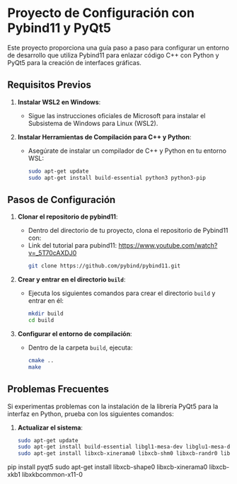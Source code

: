 # Proyecto de Configuración con Pybind11 y PyQt5

Este proyecto proporciona una guía paso a paso para configurar un entorno de desarrollo que utiliza Pybind11 para enlazar código C++ con Python y PyQt5 para la creación de interfaces gráficas.

## Requisitos Previos
1. **Instalar WSL2 en Windows**:
   - Sigue las instrucciones oficiales de Microsoft para instalar el Subsistema de Windows para Linux (WSL2).

2. **Instalar Herramientas de Compilación para C++ y Python**:
   - Asegúrate de instalar un compilador de C++ y Python en tu entorno WSL:
     ```bash
     sudo apt-get update
     sudo apt-get install build-essential python3 python3-pip
     ```

## Pasos de Configuración
1. **Clonar el repositorio de pybind11**:
   - Dentro del directorio de tu proyecto, clona el repositorio de Pybind11 con:
   - Link del tutorial para pubind11: https://www.youtube.com/watch?v=_5T70cAXDJ0
     ```bash
     git clone https://github.com/pybind/pybind11.git
     ```

2. **Crear y entrar en el directorio `build`**:
   - Ejecuta los siguientes comandos para crear el directorio `build` y entrar en él:
     ```bash
     mkdir build
     cd build
     ```

3. **Configurar el entorno de compilación**:
   - Dentro de la carpeta `build`, ejecuta:
     ```bash
     cmake ..
     make
     ```

## Problemas Frecuentes
Si experimentas problemas con la instalación de la librería PyQt5 para la interfaz en Python, prueba con los siguientes comandos:

1. **Actualizar el sistema**:
   ```bash
   sudo apt-get update
   sudo apt-get install build-essential libgl1-mesa-dev libglu1-mesa-dev
   sudo apt-get install libxcb-xinerama0 libxcb-shm0 libxcb-randr0 libxcb-xkb1 libxcb-icccm4 libxcb-sync1 libxcb-shape0 libxkbcommon-x11-0
pip install pyqt5
sudo apt-get install libxcb-shape0 libxcb-xinerama0 libxcb-xkb1 libxkbcommon-x11-0

   ```
   
